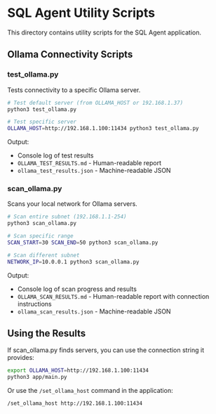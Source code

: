 # SQL Agent Utility Scripts

This directory contains utility scripts for the SQL Agent application.

## Ollama Connectivity Scripts

### test_ollama.py

Tests connectivity to a specific Ollama server.

```bash
# Test default server (from OLLAMA_HOST or 192.168.1.37)
python3 test_ollama.py

# Test specific server
OLLAMA_HOST=http://192.168.1.100:11434 python3 test_ollama.py
```

Output:
- Console log of test results
- `OLLAMA_TEST_RESULTS.md` - Human-readable report
- `ollama_test_results.json` - Machine-readable JSON

### scan_ollama.py

Scans your local network for Ollama servers.

```bash
# Scan entire subnet (192.168.1.1-254)
python3 scan_ollama.py

# Scan specific range
SCAN_START=30 SCAN_END=50 python3 scan_ollama.py

# Scan different subnet
NETWORK_IP=10.0.0.1 python3 scan_ollama.py
```

Output:
- Console log of scan progress and results
- `OLLAMA_SCAN_RESULTS.md` - Human-readable report with connection instructions
- `ollama_scan_results.json` - Machine-readable JSON

## Using the Results

If scan_ollama.py finds servers, you can use the connection string it provides:

```bash
export OLLAMA_HOST=http://192.168.1.100:11434
python3 app/main.py
```

Or use the `/set_ollama_host` command in the application:

```
/set_ollama_host http://192.168.1.100:11434
```